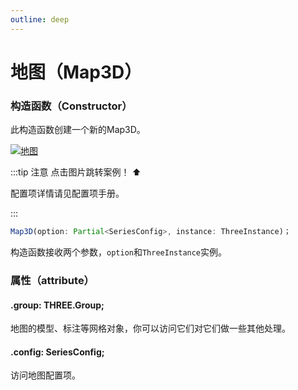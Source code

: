 ```yaml
---
outline: deep
---
```

# 地图（Map3D）

### 构造函数（Constructor）
此构造函数创建一个新的Map3D。

[![地图](https://img.picgo.net/2024/11/01/tutieshi_640x409_8s6694fd00449ce88b.gif)](https://github.com/flowers-10/three-auto/blob/main/packages/examples/src/pie.ts)

:::tip 注意
点击图片跳转案例！ ⬆️

配置项详情请见配置项手册。

:::

```typescript
Map3D(option: Partial<SeriesConfig>, instance: ThreeInstance)；
```
构造函数接收两个参数，`option`和`ThreeInstance`实例。


### 属性（attribute）

#### .group: THREE.Group;
地图的模型、标注等网格对象，你可以访问它们对它们做一些其他处理。
#### .config: SeriesConfig;
访问地图配置项。
